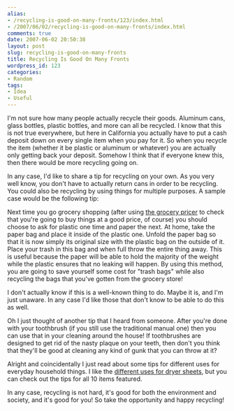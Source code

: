 ```yaml
---
alias:
- /recycling-is-good-on-many-fronts/123/index.html
- /2007/06/02/recycling-is-good-on-many-fronts/index.html
comments: true
date: 2007-06-02 20:50:38
layout: post
slug: recycling-is-good-on-many-fronts
title: Recycling Is Good On Many Fronts
wordpress_id: 123
categories:
- Random
tags:
- Idea
- Useful
---
```


I'm not sure how many people actually recycle their goods.  Aluminum cans, glass bottles, plastic bottles, and more can all be recycled.  I know that this is not true everywhere, but here in California you actually have to put a cash deposit down on every single item when you pay for it.  So when you recycle the item (whether it be plastic or aluminum or whatever) you are actually only getting back your deposit.  Somehow I think that if everyone knew this, then there would be more recycling going on.

In any case, I'd like to share a tip for recycling on your own.  As you very well know, you don't have to actually return cans in order to be recycling.  You could also be recycling by using things for multiple purposes.  A sample case would be the following tip:

Next time you go grocery shopping (after using [the grocery pricer](http://prices.goingthewongway.com/) to check that you're going to buy things at a good price, of course) you should choose to ask for plastic one time and paper the next.  At home, take the paper bag and place it inside of the plastic one.  Unfold the paper bag so that it is now simply its original size with the plastic bag on the outside of it.  Place your trash in this bag and when full throw the entire thing away.  This is useful because the paper will be able to hold the majority of the weight while the plastic ensures that no leaking will happen.  By using this method, you are going to save yourself some cost for "trash bags" while also recycling the bags that you've gotten from the grocery store!

I don't actually know if this is a well-known thing to do.  Maybe it is, and I'm just unaware.  In any case I'd like those that don't know to be able to do this as well.  

Oh I just thought of another tip that I heard from someone.  After you're done with your toothbrush (if you still use the traditional manual one) then you can use that in your cleaning around the house!  If toothbrushes are designed to get rid of the nasty plaque on your teeth, then don't you think that they'll be good at cleaning any kind of gunk that you can throw at it?

Alright and coincidentally I just read about some tips for different uses for everyday household things.  I like the [different uses for dryer sheets](http://www.realsimple.com/realsimple/gallery/0,21863,1030084-5,00.html), but you can check out the tips for all 10 items featured.

In any case, recycling is not hard, it's good for both the environment and society, and it's good for you!  So take the opportunity and happy recycling!
